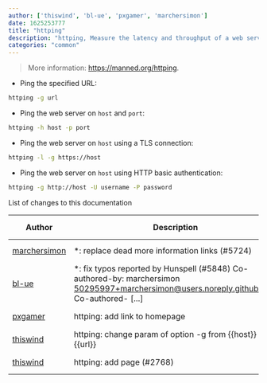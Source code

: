 ```yaml
---
author: ['thiswind', 'bl-ue', 'pxgamer', 'marchersimon']
date: 1625253777
title: "httping"
description: "httping, Measure the latency and throughput of a web server."
categories: "common"
---
```

> More information: <https://manned.org/httping>.

- Ping the specified URL:

```bash
httping -g url
```

- Ping the web server on `host` and `port`:

```bash
httping -h host -p port
```

- Ping the web server on `host` using a TLS connection:

```bash
httping -l -g https://host
```

- Ping the web server on `host` using HTTP basic authentication:

```bash
httping -g http://host -U username -P password
```
List of changes to this documentation


Author | Description | ISO 8601 Date | GitHub link
------|-----|-----|-----
[marchersimon](mailto:50295997+marchersimon@users.noreply.github.com) | *: replace dead more information links (#5724) | 2021-07-02T21:22:57 | [6534b52a2ec9](https://github.com/tldr-pages/tldr/commit/6534b52a2ec92c1e691e21901799048c40b069db)
[bl-ue](mailto:54780737+bl-ue@users.noreply.github.com) | *: fix typos reported by Hunspell (#5848) Co-authored-by: marchersimon <50295997+marchersimon@users.noreply.github.com> Co-authored- [...] | 2021-05-20T22:13:41 | [8ebd171d6f00](https://github.com/tldr-pages/tldr/commit/8ebd171d6f001698709fefc02b1fd5cc9f3a99c4)
[pxgamer](mailto:owzie123@gmail.com) | httping: add link to homepage | 2019-06-07T23:58:59 | [d2fbdb455a08](https://github.com/tldr-pages/tldr/commit/d2fbdb455a082d6774006b00589fe7795b6ed0a0)
[thiswind](mailto:thiswind@gmail.com) | httping: change param of option -g from {{host}} to {{url}} | 2019-02-11T18:11:44 | [6c0eb4249631](https://github.com/tldr-pages/tldr/commit/6c0eb424963181e6ec027526802aa4d7f2dc9b89)
[thiswind](mailto:23764+thiswind@users.noreply.github.com) | httping: add page (#2768) | 2019-02-10T21:06:43 | [6b18a163214a](https://github.com/tldr-pages/tldr/commit/6b18a163214a8dd47736e7027cb10e03e3b32e51)

